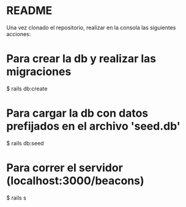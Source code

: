 # README

Una vez clonado el repositorio, realizar en la consola las siguientes acciones:

# Para crear la db y realizar las migraciones
  $ rails db:create

# Para cargar la db con datos prefijados en el archivo 'seed.db'
  $ rails db:seed

# Para correr el servidor (localhost:3000/beacons)
  $ rails s

